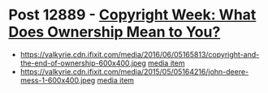 # Post 12889 - [Copyright Week: What Does Ownership Mean to You?](https://www.ifixit.com/News/12889/meaning-of-ownership)

- https://valkyrie.cdn.ifixit.com/media/2016/06/05165813/copyright-and-the-end-of-ownership-600x400.jpeg [media item](media-27761.md)
- https://valkyrie.cdn.ifixit.com/media/2015/05/05164216/john-deere-mess-1-600x400.jpeg [media item](media-27892.md)